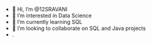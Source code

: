 - 👋 Hi, I’m @12SRAVANI
- 👀 I’m interested in Data Science
- 🌱 I’m currently learning SQL
- 💞️ I’m looking to collaborate on SQL and Java projects
- .

<!---
12SRAVANI/12SRAVANI is a ✨ special ✨ repository because its `README.md` (this file) appears on your GitHub profile.
You can click the Preview link to take a look at your changes.
--->
